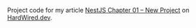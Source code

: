 Project code for my article [NestJS Chapter 01 – New Project](https://www.hardwired.dev/2024/06/09/nestjs-chapter-01-new-project/) on [HardWired.dev](https://www.hardwired.dev).